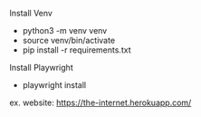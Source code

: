 Install Venv
* python3 -m venv venv
* source venv/bin/activate
* pip install -r requirements.txt

Install Playwright
* playwright install


ex. website: https://the-internet.herokuapp.com/
